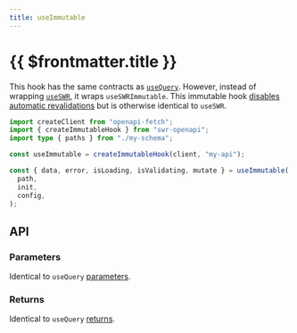 ```yaml
---
title: useImmutable
---
```


# {{ $frontmatter.title }}

This hook has the same contracts as [`useQuery`](./use-query.md). However, instead of wrapping [`useSWR`][swr-api], it wraps `useSWRImmutable`. This immutable hook [disables automatic revalidations][swr-disable-auto-revalidate] but is otherwise identical to `useSWR`.

```ts
import createClient from "openapi-fetch";
import { createImmutableHook } from "swr-openapi";
import type { paths } from "./my-schema";

const useImmutable = createImmutableHook(client, "my-api");

const { data, error, isLoading, isValidating, mutate } = useImmutable(
  path,
  init,
  config,
);
```

## API

### Parameters

Identical to `useQuery` [parameters](./use-query.md#parameters).

### Returns

Identical to `useQuery` [returns](./use-query.md#returns).


[swr-disable-auto-revalidate]: https://swr.vercel.app/docs/revalidation.en-US#disable-automatic-revalidations
[swr-api]: https://swr.vercel.app/docs/api
